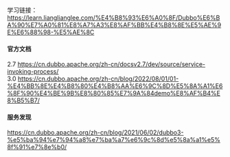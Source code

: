 学习链接：
https://learn.lianglianglee.com/%E4%B8%93%E6%A0%8F/Dubbo%E6%BA%90%E7%A0%81%E8%A7%A3%E8%AF%BB%E4%B8%8E%E5%AE%9E%E6%88%98-%E5%AE%8C

#### 官方文档
2.7 https://cn.dubbo.apache.org/zh-cn/docsv2.7/dev/source/service-invoking-process/ <br>
3.0 https://cn.dubbo.apache.org/zh-cn/blog/2022/08/01/01-%E4%BB%8E%E4%B8%80%E4%B8%AA%E6%9C%8D%E5%8A%A1%E6%8F%90%E4%BE%9B%E8%80%85%E7%9A%84demo%E8%AF%B4%E8%B5%B7/

#### 服务发现
https://cn.dubbo.apache.org/zh-cn/blog/2021/06/02/dubbo3-%e5%ba%94%e7%94%a8%e7%ba%a7%e6%9c%8d%e5%8a%a1%e5%8f%91%e7%8e%b0/



